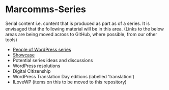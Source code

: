 # Marcomms-Series
Serial content i.e. content that is produced as part as of a series. It is envisaged that the following material will be in this area. (Links to the below areas are being moved across to GitHub, where possible, from our other tools)

- [People of WordPress series](https://github.com/wpmarketingteam/Marcomms-Series/tree/main/POW-2021)
- [Showcase](https://github.com/wpmarketingteam/Marcomms-Series/projects/3)
- Potential series ideas and discussions
- WordPress resolutions
- Digital Citizenship
- WordPress Translation Day editions (labelled 'translation')
- ILoveWP (items on this to be moved to this repository)
